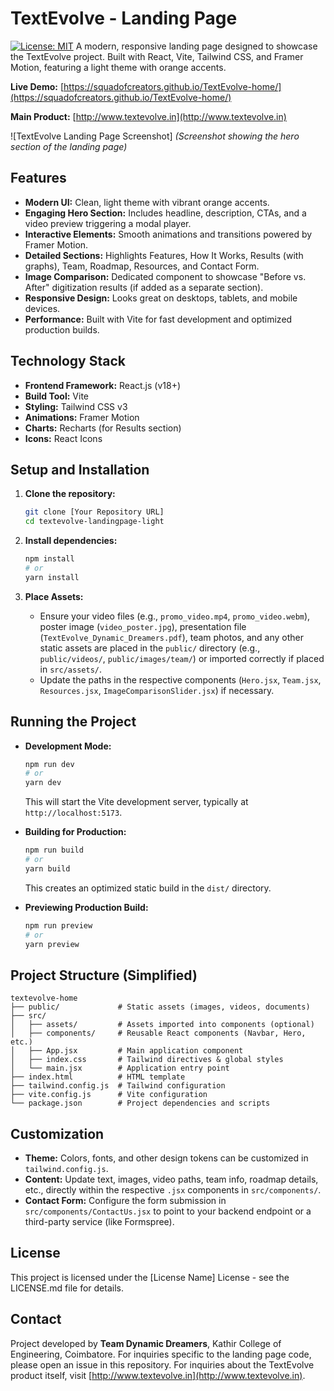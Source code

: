 # TextEvolve - Landing Page

[![License: MIT](https://img.shields.io/badge/License-MIT-yellow.svg)](https://opensource.org/licenses/MIT) A modern, responsive landing page designed to showcase the TextEvolve project. Built with React, Vite, Tailwind CSS, and Framer Motion, featuring a light theme with orange accents.

**Live Demo:** [https://squadofcreators.github.io/TextEvolve-home/](https://squadofcreators.github.io/TextEvolve-home/)

**Main Product:** [http://www.textevolve.in](http://www.textevolve.in)

![TextEvolve Landing Page Screenshot] *(Screenshot showing the hero section of the landing page)*

## Features

* **Modern UI:** Clean, light theme with vibrant orange accents.
* **Engaging Hero Section:** Includes headline, description, CTAs, and a video preview triggering a modal player.
* **Interactive Elements:** Smooth animations and transitions powered by Framer Motion.
* **Detailed Sections:** Highlights Features, How It Works, Results (with graphs), Team, Roadmap, Resources, and Contact Form.
* **Image Comparison:** Dedicated component to showcase "Before vs. After" digitization results (if added as a separate section).
* **Responsive Design:** Looks great on desktops, tablets, and mobile devices.
* **Performance:** Built with Vite for fast development and optimized production builds.

## Technology Stack

* **Frontend Framework:** React.js (v18+)
* **Build Tool:** Vite
* **Styling:** Tailwind CSS v3
* **Animations:** Framer Motion
* **Charts:** Recharts (for Results section)
* **Icons:** React Icons

## Setup and Installation

1. **Clone the repository:**

    ```bash
    git clone [Your Repository URL]
    cd textevolve-landingpage-light
    ```

2. **Install dependencies:**

    ```bash
    npm install
    # or
    yarn install
    ```

3. **Place Assets:**
    * Ensure your video files (e.g., `promo_video.mp4`, `promo_video.webm`), poster image (`video_poster.jpg`), presentation file (`TextEvolve_Dynamic_Dreamers.pdf`), team photos, and any other static assets are placed in the `public/` directory (e.g., `public/videos/`, `public/images/team/`) or imported correctly if placed in `src/assets/`.
    * Update the paths in the respective components (`Hero.jsx`, `Team.jsx`, `Resources.jsx`, `ImageComparisonSlider.jsx`) if necessary.

## Running the Project

* **Development Mode:**

    ```bash
    npm run dev
    # or
    yarn dev
    ```

    This will start the Vite development server, typically at `http://localhost:5173`.

* **Building for Production:**

    ```bash
    npm run build
    # or
    yarn build
    ```

    This creates an optimized static build in the `dist/` directory.

* **Previewing Production Build:**

    ```bash
    npm run preview
    # or
    yarn preview
    ```

## Project Structure (Simplified)

    
    textevolve-home
    ├── public/             # Static assets (images, videos, documents)
    ├── src/
    │   ├── assets/         # Assets imported into components (optional)
    │   ├── components/     # Reusable React components (Navbar, Hero, etc.)
    │   ├── App.jsx         # Main application component
    │   ├── index.css       # Tailwind directives & global styles
    │   └── main.jsx        # Application entry point
    ├── index.html          # HTML template
    ├── tailwind.config.js  # Tailwind configuration
    ├── vite.config.js      # Vite configuration
    └── package.json        # Project dependencies and scripts

## Customization

* **Theme:** Colors, fonts, and other design tokens can be customized in `tailwind.config.js`.
* **Content:** Update text, images, video paths, team info, roadmap details, etc., directly within the respective `.jsx` components in `src/components/`.
* **Contact Form:** Configure the form submission in `src/components/ContactUs.jsx` to point to your backend endpoint or a third-party service (like Formspree).

## License

This project is licensed under the [License Name] License - see the LICENSE.md file for details. 

## Contact

Project developed by **Team Dynamic Dreamers**, Kathir College of Engineering, Coimbatore.
For inquiries specific to the landing page code, please open an issue in this repository. For inquiries about the TextEvolve product itself, visit [http://www.textevolve.in](http://www.textevolve.in).